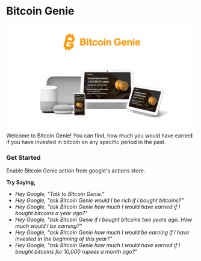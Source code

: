 <h1>Bitcoin Genie</h1>

![Image alt text](https://raw.githubusercontent.com/sreesaikumar/Bitcoin-Genie/master/images/Bitcoin%20Genie_Github.png "Bitcoin Genie")
Welcome to Bitcoin Genie! You can find, how much you would have earned if you have invested in bitcoin on any specific period in the past.

<h3>Get Started</h3>

Enable Bitcoin Genie action from google's actions store.

**Try Saying,**

- *Hey Google, "Talk to Bitcoin Genie."*
- *Hey Google, "ask Bitcoin Genie would I be rich if I bought bitcoins?"*
- *Hey Google, "ask Bitcoin Genie how much I would have earned if I bought bitcoins a year ago?"*
- *Hey Google, "ask Bitcoin Genie if I bought bitcoins two years ago. How much would I be earning?"*
- *Hey Google, "ask Bitcoin Genie how much I would be earning if I have invested in the beginning of this year?"*
- *Hey Google, "ask Bitcoin Genie how much I would have earned if I bought bitcoins for 10,000 rupees a month ago?"*
